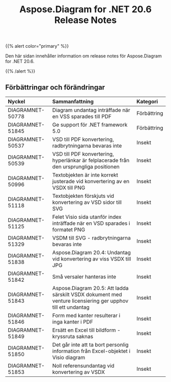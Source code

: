 ﻿---
title: Aspose.Diagram for .NET 20.6 Release Notes
type: docs
weight: 20
url: /sv/net/aspose-diagram-for-net-20-6-release-notes/
---
{{% alert color="primary" %}} 

Den här sidan innehåller information om release notes för Aspose.Diagram for .NET 20.6.

{{% /alert %}} 
## **Förbättringar och förändringar**

|**Nyckel**|**Sammanfattning**|**Kategori**|
|:- |:- |:- |
|DIAGRAMNET-50778|Diagram undantag inträffade när en VSS sparades till PDF|Förbättring|
|DIAGRAMNET-51845|Ge support för .NET framework 5.0|Förbättring|
|DIAGRAMNET-50537|VSD till PDF konvertering, radbrytningarna bevaras inte|Insekt|
|DIAGRAMNET-50539|VSD till PDF konvertering, hyperlänkar är felplacerade från den ursprungliga positionen|Insekt|
|DIAGRAMNET-50996|Textobjekten är inte korrekt justerade vid konvertering av en VSDX till PNG|Insekt|
|DIAGRAMNET-51118|Textobjekten förskjuts vid konvertering av VSD sidor till SVG|Insekt|
|DIAGRAMNET-51125|Felet Visio sida utanför index inträffade när en VSD sparades i formatet PNG|Insekt|
|DIAGRAMNET-51329|VSDM till SVG - radbrytningarna bevaras inte|Insekt|
|DIAGRAMNET-51838|Aspose.Diagram 20.4: Undantag vid konvertering av viss VSDX till JPG|Insekt|
|DIAGRAMNET-51842|Små versaler hanteras inte|Insekt|
|DIAGRAMNET-51843|Aspose.Diagram 20.5: Att ladda särskilt VSDX dokument med venture licensiering ger upphov till ett undantag|Insekt|
|DIAGRAMNET-51846|Form med kanter resulterar i inga kanter i PDF|Insekt|
|DIAGRAMNET-51849|Ersätt en Excel till bildform - kryssruta saknas|Insekt|
|DIAGRAMNET-51850|Det går inte att ta bort personlig information från Excel-objektet i Visio diagram|Insekt|
|DIAGRAMNET-51853|Noll referensundantag vid konvertering av VSDX|Insekt|



